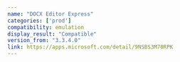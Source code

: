 ```yaml
---
name: "DOCX Editor Express"
categories: ['prod']
compatibility: emulation
display_result: "Compatible"
version_from: "3.3.4.0"
link: https://apps.microsoft.com/detail/9NSBS3M70RPK
---
```

